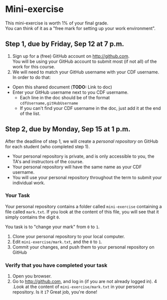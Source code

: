 # Mini-exercise #

This mini-exercise is worth 1% of your final grade.   
You can think of it as a "free mark for setting up your work environment".

## Step 1, due by Friday, Sep 12 at 7 p.m.  ##

 1. Sign up for a (free) GitHub account on http://github.com.   
   You will be using your GitHub account to submit most (if not all) of the work for this course.
 2. We will need to match your GitHub username with your CDF username. In order to do that:
   * Open this shared document (**TODO:** Link to doc)
   * Enter your GitHub username next to you CDF username.   
      * Each line in the doc should be of the format `cdfUsername,gitHubUsername`   
      * If you can't find your CDF username in the doc, just add it at the end of the list.

## Step 2, due by Monday, Sep 15 at 1 p.m. ##

After the deadline of step 1, we will create a *personal repository* on GitHub for each student (who completed step 1).
 * Your personal repository is private, and is only accessible to you, the TA's and instructors of the course.
 * Your personal repository will have the same name as your CDF username.
 * You will use your personal repository throughout the term to submit your individual work.

### Your Task ###

Your personal repository contains a folder called `mini-exercise` containing a file called `mark.txt`.
If you look at the content of this file, you will see that it simply contains the digit `0`.

You task is to "change your mark" from `0` to `1`.
 1. Clone your personal repository to your local computer.
 2. Edit `mini-exercise/mark.txt`, and the `0` to `1`.
 3. Commit your changes, and push them to your personal repository on GitHub

### Verify that you have completed your task ###

 1. Open you browser.
 2. Go to http://github.com, and log in (if you are not already logged in).
 4 .Look at the content of `mini-exercise/mark.txt` in your personal repository. Is it `1`? Great job, you're done!
   
 
